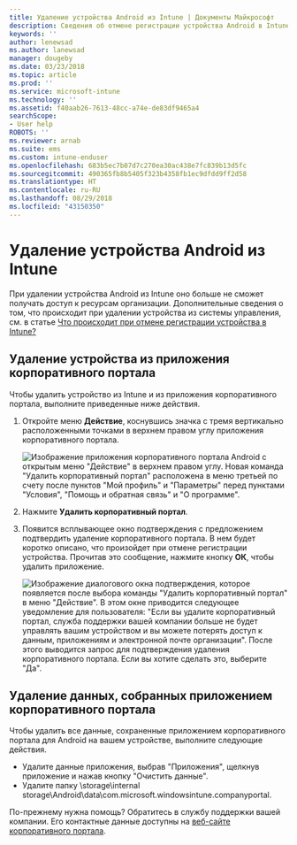 ```yaml
---
title: Удаление устройства Android из Intune | Документы Майкрософт
description: Сведения об отмене регистрации устройства Android в Intune
keywords: ''
author: lenewsad
ms.author: lanewsad
manager: dougeby
ms.date: 03/23/2018
ms.topic: article
ms.prod: ''
ms.service: microsoft-intune
ms.technology: ''
ms.assetid: f40aab26-7613-48cc-a74e-de83df9465a4
searchScope:
- User help
ROBOTS: ''
ms.reviewer: arnab
ms.suite: ems
ms.custom: intune-enduser
ms.openlocfilehash: 683b5ec7b07d7c270ea30ac438e7fc839b13d5fc
ms.sourcegitcommit: 490365fb8b5405f323b4358fb1ec9dfdd9ff2d58
ms.translationtype: HT
ms.contentlocale: ru-RU
ms.lasthandoff: 08/29/2018
ms.locfileid: "43150350"
---
```

# <a name="how-to-remove-your-android-device-from-intune"></a>Удаление устройства Android из Intune

При удалении устройства Android из Intune оно больше не сможет получать доступ к ресурсам организации.  Дополнительные сведения о том, что происходит при удалении устройства из системы управления, см. в статье [Что происходит при отмене регистрации устройства в Intune?](what-happens-if-you-unenroll-your-device-from-intune-android.md)

## <a name="removing-the-device-from-the-company-portal-app"></a>Удаление устройства из приложения корпоративного портала

Чтобы удалить устройство из Intune и из приложения корпоративного портала, выполните приведенные ниже действия.

1. Откройте меню **Действие**, коснувшись значка с тремя вертикально расположенными точками в верхнем правом углу приложения корпоративного портала.

   ![Изображение приложения корпоративного портала Android с открытым меню "Действие" в верхнем правом углу. Новая команда "Удалить корпоративный портал" расположена в меню третьей по счету после пунктов "Мой профиль" и "Параметры" перед пунктами "Условия", "Помощь и обратная связь" и "О программе".](./media/android_remove_cp_menu_action_after_1705.png)

2. Нажмите **Удалить корпоративный портал**.

3. Появится всплывающее окно подтверждения с предложением подтвердить удаление корпоративного портала. В нем будет коротко описано, что произойдет при отмене регистрации устройства. Прочитав это сообщение, нажмите кнопку **ОК**, чтобы удалить приложение.

   ![Изображение диалогового окна подтверждения, которое появляется после выбора команды "Удалить корпоративный портал" в меню "Действие". В этом окне приводится следующее уведомление для пользователя: "Если вы удалите корпоративный портал, служба поддержки вашей компании больше не будет управлять вашим устройством и вы можете потерять доступ к данным, приложениям и электронной почте организации". После этого выводится запрос для подтверждения удаления корпоративного портала. Если вы хотите сделать это, выберите "Да".](./media/android_remove_cp_menu_confirmation_after_1705.png)

## <a name="removing-data-collected-by-the-company-portal-app"></a>Удаление данных, собранных приложением корпоративного портала

Чтобы удалить все данные, сохраненные приложением корпоративного портала для Android на вашем устройстве, выполните следующие действия.

-   Удалите данные приложения, выбрав "Приложения", щелкнув приложение и нажав кнопку "Очистить данные".
-   Удалите папку \storage\internal storage\Android\data\com.microsoft.windowsintune.companyportal.

По-прежнему нужна помощь? Обратитесь в службу поддержки вашей компании. Его контактные данные доступны на [веб-сайте корпоративного портала](https://go.microsoft.com/fwlink/?linkid=2010980).
